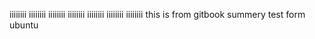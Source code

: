iiiiiiii
iiiiiiii
iiiiiiii
iiiiiiii
iiiiiiii
iiiiiiii
iiiiiiii
this is from gitbook summery
test form ubuntu


